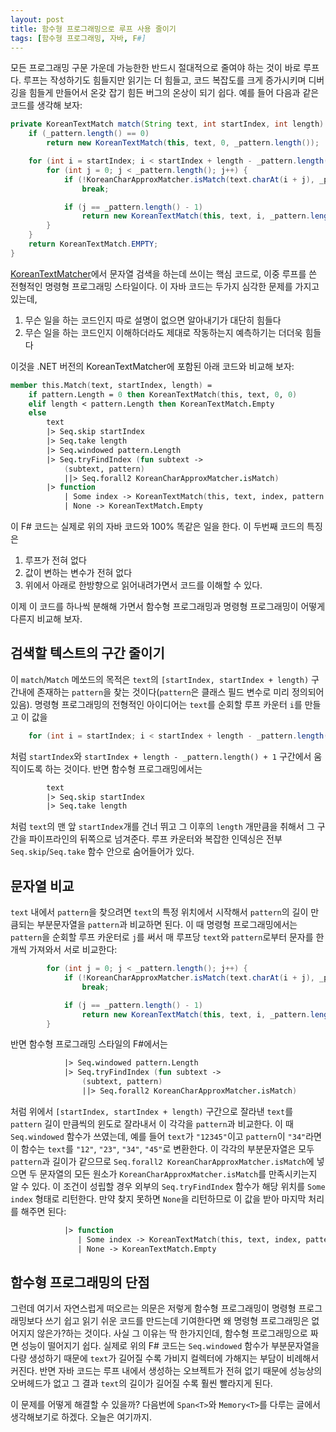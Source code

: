 ```yaml
---
layout: post
title: 함수형 프로그래밍으로 루프 사용 줄이기
tags: [함수형 프로그래밍, 자바, F#]
---
```


모든 프로그래밍 구문 가운데 가능한한 반드시 절대적으로 줄여야 하는 것이 바로 루프다. 루프는 작성하기도 힘들지만 읽기는 더 힘들고, 코드 복잡도를 크게 증가시키며 디버깅을 힘들게 만들어서 온갖 잡기 힘든 버그의 온상이 되기 쉽다. 예를 들어 다음과 같은 코드를 생각해 보자:

```java
private KoreanTextMatch match(String text, int startIndex, int length) {
    if (_pattern.length() == 0)
        return new KoreanTextMatch(this, text, 0, _pattern.length());

    for (int i = startIndex; i < startIndex + length - _pattern.length() + 1; i++) {
        for (int j = 0; j < _pattern.length(); j++) {
            if (!KoreanCharApproxMatcher.isMatch(text.charAt(i + j), _pattern.charAt(j)))
                break;

            if (j == _pattern.length() - 1)
                return new KoreanTextMatch(this, text, i, _pattern.length());
        }
    }
    return KoreanTextMatch.EMPTY;
}
```

[KoreanTextMatcher](https://github.com/bangjunyoung/KoreanTextMatcher)에서 문자열 검색을 하는데 쓰이는 핵심 코드로, 이중 루프를 쓴 전형적인 명령형 프로그래밍 스타일이다. 이 자바 코드는 두가지 심각한 문제를 가지고 있는데,

1. 무슨 일을 하는 코드인지 따로 설명이 없으면 알아내기가 대단히 힘들다
2. 무슨 일을 하는 코드인지 이해하더라도 제대로 작동하는지 예측하기는 더더욱 힘들다

이것을 .NET 버전의 KoreanTextMatcher에 포함된 아래 코드와 비교해 보자:

```fsharp
member this.Match(text, startIndex, length) =
    if pattern.Length = 0 then KoreanTextMatch(this, text, 0, 0)
    elif length < pattern.Length then KoreanTextMatch.Empty
    else
        text
        |> Seq.skip startIndex
        |> Seq.take length
        |> Seq.windowed pattern.Length
        |> Seq.tryFindIndex (fun subtext ->
            (subtext, pattern)
            ||> Seq.forall2 KoreanCharApproxMatcher.isMatch)
        |> function
            | Some index -> KoreanTextMatch(this, text, index, pattern.Length)
            | None -> KoreanTextMatch.Empty
```

이 F# 코드는 실제로 위의 자바 코드와 100% 똑같은 일을 한다. 이 두번째 코드의 특징은

1. 루프가 전혀 없다
2. 값이 변하는 변수가 전혀 없다
3. 위에서 아래로 한방향으로 읽어내려가면서 코드를 이해할 수 있다.

이제 이 코드를 하나씩 분해해 가면서 함수형 프로그래밍과 명령형 프로그래밍이 어떻게 다른지 비교해 보자.

## 검색할 텍스트의 구간 줄이기

이 `match`/`Match` 메쏘드의 목적은 `text`의 `[startIndex, startIndex + length)` 구간내에 존재하는 `pattern`을 찾는 것이다(`pattern`은 클래스 필드 변수로 미리 정의되어 있음). 명령형 프로그래밍의 전형적인 아이디어는 `text`를 순회할 루프 카운터 `i`를 만들고 이 값을

```java
    for (int i = startIndex; i < startIndex + length - _pattern.length() + 1; i++) {
```

처럼 `startIndex`와 `startIndex + length - _pattern.length() + 1` 구간에서 움직이도록 하는 것이다. 반면 함수형 프로그래밍에서는

```fsharp
        text
        |> Seq.skip startIndex
        |> Seq.take length
```

처럼 `text`의 맨 앞 `startIndex`개를 건너 뛰고 그 이후의 `length` 개만큼을 취해서 그 구간을 파이프라인의 뒤쪽으로 넘겨준다. 루프 카운터와 복잡한 인덱싱은 전부 `Seq.skip`/`Seq.take` 함수 안으로 숨어들어가 있다.

## 문자열 비교

`text` 내에서 `pattern`을 찾으려면 `text`의 특정 위치에서 시작해서 `pattern`의 길이 만큼되는 부분문자열을 `pattern`과 비교하면 된다. 이 때 명령형 프로그래밍에서는  `pattern`을 순회할 루프 카운터로 `j`를 써서 매 루프당 `text`와 `pattern`로부터 문자를 한개씩 가져와서 서로 비교한다:

```java
        for (int j = 0; j < _pattern.length(); j++) {
            if (!KoreanCharApproxMatcher.isMatch(text.charAt(i + j), _pattern.charAt(j)))
                break;

            if (j == _pattern.length() - 1)
                return new KoreanTextMatch(this, text, i, _pattern.length());
        }
```

반면 함수형 프로그래밍 스타일의 F#에서는

```fsharp
            |> Seq.windowed pattern.Length
            |> Seq.tryFindIndex (fun subtext ->
                (subtext, pattern)
                ||> Seq.forall2 KoreanCharApproxMatcher.isMatch)
```

처럼 위에서 `[startIndex, startIndex + length)` 구간으로 잘라낸 `text`를 `pattern` 길이 만큼씩의 윈도로 잘라내서 이 각각을 `pattern`과 비교한다. 이 때 `Seq.windowed` 함수가 쓰였는데, 예를 들어 `text`가 `"12345"`이고 `pattern`이 `"34"`라면 이 함수는 `text`를 `"12"`, `"23"`, `"34"`, `"45"`로 변환한다. 이 각각의 부분문자열은 모두 `pattern`과 길이가 같으므로 `Seq.forall2 KoreanCharApproxMatcher.isMatch`에 넣으면 두 문자열의 모든 원소가 `KoreanCharApproxMatcher.isMatch`를 만족시키는지 알 수 있다. 이 조건이 성립할 경우 외부의 `Seq.tryFindIndex` 함수가 해당 위치를 `Some index` 형태로 리턴한다. 만약 찾지 못하면 `None`을 리턴하므로 이 값을 받아 마지막 처리를 해주면 된다:

```fsharp
            |> function
               | Some index -> KoreanTextMatch(this, text, index, pattern.Length)
               | None -> KoreanTextMatch.Empty
```

## 함수형 프로그래밍의 단점

그런데 여기서 자연스럽게 떠오르는 의문은 저렇게 함수형 프로그래밍이 명령형 프로그래밍보다 쓰기 쉽고 읽기 쉬운 코드를 만드는데 기여한다면 왜 명령형 프로그래밍은 없어지지 않은가?하는 것이다. 사실 그 이유는 딱 한가지인데, 함수형 프로그래밍으로 짜면 성능이 떨어지기 쉽다. 실제로 위의 F# 코드는 `Seq.windowed` 함수가 부분문자열을 다량 생성하기 때문에 `text`가 길어질 수록 가비지 컬렉터에 가해지는 부담이 비례해서 커진다. 반면 자바 코드는 루프 내에서 생성하는 오브젝트가 전혀 없기 때문에 성능상의 오버헤드가 없고 그 결과 `text`의 길이가 길어질 수록 훨씬 빨라지게 된다.

이 문제를 어떻게 해결할 수 있을까? 다음번에 `Span<T>`와 `Memory<T>`를 다루는 글에서 생각해보기로 하겠다. 오늘은 여기까지.
